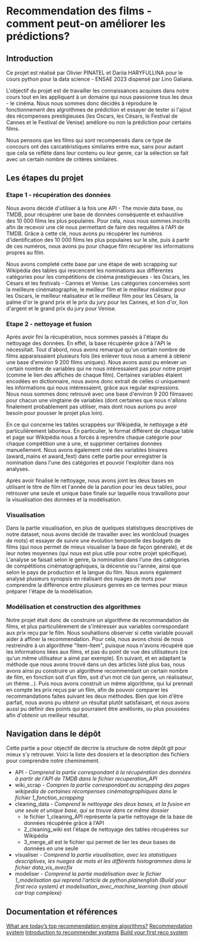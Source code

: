 # Recommendation des films - comment peut-on améliorer les prédictions? 

## Introduction 
Ce projet est réalisé par Olivier PINATEL et Dariia HARYFULLINA pour le cours python pour la data science - ENSAE 2023 dispensé par Lino Galiana. 

L'objectif du projet est de travailler les connaissances acquises dans notre cours tout en les appliquant à un domaine qui nous passionne tous les deux - le cinéma. Nous nous sommes donc décidés à réproduire le fonctionnement des algroithmes de prédiction et essayer de tester si l'ajout des récompenses prestigieuses (les Oscars, les Césars, le Festival de Cannes et le Festival de Venise) améliore ou non la prédiction pour certains films. 

Nous pensons que les films qui sont recompensés dans ce type de concours ont des carcatéristiques similaires entre eux, sans pour autant que cela se reflète dans leur contenu ou leur genre, car la sélection se fait avec un certain nombre de critères similaires.

## Les étapes du projet 
### Etape 1 - récupération des données 
Nous avons décidé d'utiliser à la fois une API - The movie data base, ou TMDB, pour récupérer une base de données conséquente et exhaustive des 10 000 films les plus populaires. Pour cela, nous nous sommes inscrits afin de recevoir une clé nous permettant de faire des requêtes à l'API de TMDB. Grâce à cette clé, nous avons pu récupérer les numéros d'identification des 10 000 films les plus populaires sur le site, puis à partir de ces numéros, nous avons pu pour chaque film récupérer les informations propres au film. 

Nous avons completé cette base par une étape de web scrapping sur Wikipédia des tables qui rescencent les nominations aux différentes catégories pour les compétitions de cinéma prestigieuses - les Oscars, les Césars et les festivals - Cannes et Venise. Les catégories concernées sont la meilleure cinématographie, le meilleur film et le meilleur réalisteur pour les Oscars, le meilleur réalisateur et le meilleur film pour les Césars, la palme d'or le grand prix et le prix du jury pour les Cannes, et lion d'or, lion d'argent et le grand prix du jury pour Venise. 

### Etape 2 - nettoyage et fusion 
Après avoir fini la récupération, nous sommes passés à l'étape du nettoyage des données. En effet, la base récupérée grâce à l'API le nécessitait. Tout d'abord, nous avons remarqué qu'un certain nombre de films apparaissaient plusieurs fois (les enlever tous nous a amené à obtenir une base d'environ 9 200 films uniques). Nous avons aussi pu enlever un certain nombre de variables qui ne nous intéressaient pas pour notre projet (comme le lien des affiches de chaque film). Certaines variables étaient encodées en dictionnaire, nous avons donc extrait de celles ci uniquement les informations qui nous intéressaient, grâce aux regular expressions. Nous nous sommes donc retrouvé avec une base d'environ 9 200 filmsavec pour chacun une vingtaine de variables (dont certaines que nous n'allons finalement probablement pas utiliser, mais dont nous aurions pu avoir besoin pour pousser le projet plus loin).

En ce qui concerne les tables scrappées sur Wikipédia, le nettoyage a été particulièrement laborieux. En particulier, le format différent de chaque table et page sur Wikipédia nous a forcés à reprendre chaque catégorie pour chaque compétition une à une, et supprimer certaines données manuellement. Nous avons également créé des variables binaires (award_mains et award_fest) dans cette partie pour enregistrer la nomination dans l'une des catégories et pouvoir l'exploiter dans nos analyses. 

Après avoir finalisé le nettoyage, nous avons joint les deux bases en utilisant le titre de film et l'année de la parution pour les deux tables, pour retrouver une seule et unique base finale sur laquelle nous travaillons pour la visualisation des données et la modélisation. 

### Visualisation 
Dans la partie visualisation, en plus de quelques statistiques descriptives de notre dataset, nous avons decidé de travailler avec les wordcloud (nuages de mots) et essayer de suivre une évolution temporelle des budgets de films (qui nous permet de mieux visualiser la base de façon générale), et de leur notes moyennes (qui nous est plus utile pour notre projet spécifique). L'analyse se faisait selon le genre, la nomination dans l'une des catégories de compétitions cinématographiques, la décennie ou l'année, ainsi que selon le pays de production et la langue du film. Nous avons également analysé plusieurs synopsis en réalisant des nuages de mots pour comprendre la différence entre plusieurs genres en ce termes pour mieux préparer l'étape de la modélisation. 

### Modélisation et construction des algorithmes 
Notre projet était donc de construire un algorithme de recommandation de films, et plus particulièrement de s'intéresser aux variables correspondant aux prix reçu par le film. Nous souhaitions observer si cette variable pouvait aider à affiner la recommendation. Pour cela, nous avons choisi de nous restreindre à un algorithme "Item-Item", puisque nous n'avons récupéré que les informations liées aux films, et pas du point de vue des utilisateurs (ce qu'un même utilisateur a aimé par exemple). En suivant, et en adaptant la méthode que nous avons trouvé dans un des articles listé plus bas, nous avons ainsi pu construire un algorithme recommendant un certain nombre de film, en fonction soit d'un film, soit d'un mot clé (un genre, un réalisateur, un thème...). Puis nous avons construit un même algorithme, qui lui prennait en compte les prix reçus par un film, afin de pouvoir comparer les recommandations faites suivant les deux méthodes. Bien que loin d'être parfait, nous avons pu obtenir un résultat plutôt satisfaisant, et nous avons aussi pu définir des points qui pourraient être améliorés, ou plus poussées afin d'obtenir un meilleur résultat.



## Navigation dans le dépôt 
Cette partie a pour objectif de décrire la structure de notre dépôt git pour mieux s'y retrouver. 
Voici la liste des dossiers et la description des fichiers pour comprendre notre cheminement. 
* API - *Comprend la partie correspondant à la récupération des données à partir de l'API de TMDB dans le fichier recuperation_API*
* wiki_scrap - *Compren la partie correspondant au scrapping des pages wikipedia de certaines récompenses cinématographiques dans le fichier 1_fonction_scrapping*
* cleaning_data - *Comprend le nettoyage des deux bases, et la fusion en une seule et unique base, qui se trouve dans ce même dossier*
    * le fichier 1_cleaning_API représente la partie nettoyage de la base de données récupérée grâce à l'API
    * 2_cleaning_wiki est l'étape de nettoyage des tables récupérées sur Wikipédia
    * 3_merge_all est le fichier qui permet de lier les deux bases de données en une seule
* visualiser - *Comprend la partie visualisation, avec les statistiques descriptives, les nuages de mots et les différents histogrammes dans le fichier data_vis_avecfix*
* modeliser - *Comprend la partie modélisation avec le fichier 1_modelisation qui reprend l'article de python.plainenglish (Build your first reco system) et modelisation_avec_machine_learning (non abouti car trop complexe)*


## Documentation et références 
[What are today’s top recommendation engine algorithms?](https://itnext.io/what-are-the-top-recommendation-engine-algorithms-used-nowadays-646f588ce639)
[Recommendation system](https://www.nvidia.com/en-us/glossary/data-science/recommendation-system/)
[Introduction to recommender systems](https://towardsdatascience.com/introduction-to-recommender-systems-6c66cf15ada)
[Build your first reco system](https://python.plainenglish.io/tmdb-streamlit-build-your-own-movie-recommendation-system-f2ffbca63d11)

